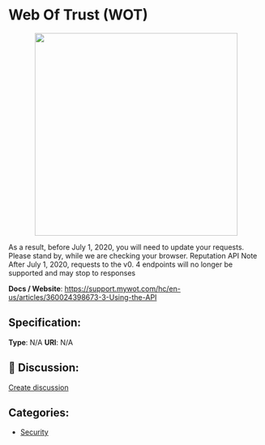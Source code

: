 # Web Of Trust (WOT)
<p align="center">
    <img width="400" src="https://raw.githubusercontent.com/apis-list/apis-list/apis/web-of-trust-wot/logo_256x256.png" />
</p>

As a result, before July 1, 2020, you will need to update your requests. Please stand by, while we are checking your browser. Reputation API
Note After July 1, 2020, requests to the v0. 4 endpoints will no longer be supported and may stop to responses

**Docs / Website**: https://support.mywot.com/hc/en-us/articles/360024398673-3-Using-the-API

## Specification:
**Type**:  N/A 
**URI**:  N/A 

## 💬 Discussion:
[Create discussion](link)

## Categories:
- [Security](https://github.com/apis-list/apis-list#security)





